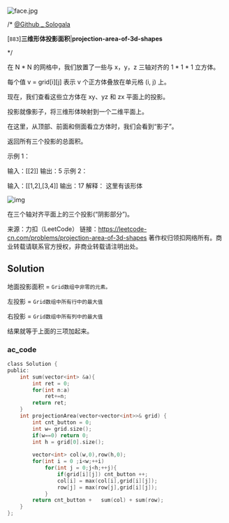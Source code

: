 ![face.jpg](https://pic.leetcode-cn.com/5f44c38cfca16ba4f3886e1c9e298c5ab18a215dc25e965ec357a430e783b3af-face.jpg)

/*
[@Github _ Sologala](https://github.com/Sologala/LeetCode.git)

[`883`]**三维形体投影面积**|**projection-area-of-3d-shapes**

*/

在 N * N 的网格中，我们放置了一些与 x，y，z 三轴对齐的 1 * 1 * 1 立方体。

每个值 v = grid[i][j] 表示 v 个正方体叠放在单元格 (i, j) 上。

现在，我们查看这些立方体在 xy、yz 和 zx 平面上的投影。

投影就像影子，将三维形体映射到一个二维平面上。

在这里，从顶部、前面和侧面看立方体时，我们会看到“影子”。

返回所有三个投影的总面积。

 

示例 1：

输入：[[2]]
输出：5
示例 2：

输入：[[1,2],[3,4]]
输出：17
解释：
这里有该形体

![img](https://s3-lc-upload.s3.amazonaws.com/uploads/2018/08/02/shadow.png)

在三个轴对齐平面上的三个投影(“阴影部分”)。

来源：力扣（LeetCode）
链接：https://leetcode-cn.com/problems/projection-area-of-3d-shapes
著作权归领扣网络所有。商业转载请联系官方授权，非商业转载请注明出处。

## **Solution** 

地面投影面积 = `Grid数组中非零的元素。`

左投影 = `Grid数组中所有行中的最大值`

右投影 = `Grid数组中所有列中的最大值`

结果就等于上面的三项加起来。

### **ac_code**
```c
class Solution {
public:
    int sum(vector<int> &a){
        int ret = 0;
        for(int n:a)
            ret+=n;
        return ret;
    }
    int projectionArea(vector<vector<int>>& grid) {
        int cnt_button = 0;
        int w= grid.size();
        if(w==0) return 0;
        int h = grid[0].size();
        
        vector<int> col(w,0),row(h,0);
        for(int i = 0 ;i<w;++i)
            for(int j = 0;j<h;++j){
                if(grid[i][j]) cnt_button ++;
                col[i] = max(col[i],grid[i][j]);
                row[j] = max(row[j],grid[i][j]);
            }
        return cnt_button +   sum(col) + sum(row);      
    }
};
```